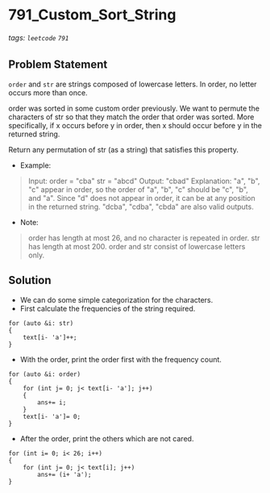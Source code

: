 # 791_Custom_Sort_String
###### tags: `leetcode` `791`
## Problem Statement
```order``` and ```str``` are strings composed of lowercase letters. In order, no letter occurs more than once.

order was sorted in some custom order previously. We want to permute the characters of str so that they match the order that order was sorted. More specifically, if x occurs before y in order, then x should occur before y in the returned string.

Return any permutation of str (as a string) that satisfies this property.

- Example:
> Input: 
order = "cba"
str = "abcd"
Output: "cbad"
Explanation: 
"a", "b", "c" appear in order, so the order of "a", "b", "c" should be "c", "b", and "a". 
Since "d" does not appear in order, it can be at any position in the returned string. "dcba", "cdba", "cbda" are also valid outputs.
 
- Note:

> order has length at most 26, and no character is repeated in order.
str has length at most 200.
order and str consist of lowercase letters only.
## Solution
- We can do some simple categorization for the characters.
- First calculate the frequencies of the string required.
```cpp=
for (auto &i: str)
{
    text[i- 'a']++;
}
```
- With the order, print the order first with the frequency count.
```cpp=
for (auto &i: order)
{
    for (int j= 0; j< text[i- 'a']; j++)
    {
        ans+= i;
    }
    text[i- 'a']= 0;
}
```
- After the order, print the others which are not cared.
```cpp=
for (int i= 0; i< 26; i++)
{
    for (int j= 0; j< text[i]; j++)
        ans+= (i+ 'a');
}
```